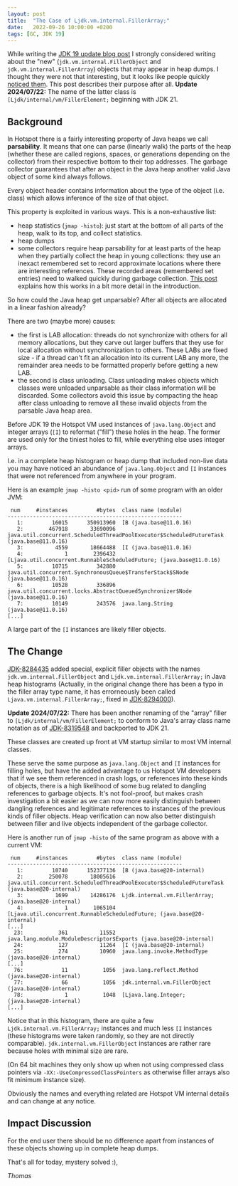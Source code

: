 ```yaml
---
layout: post
title:  "The Case of Ljdk.vm.internal.FillerArray;"
date:   2022-09-26 10:00:00 +0200
tags: [GC, JDK 19]
---
```


While writing the [JDK 19 update blog post](/2022/09/16/jdk19-g1-parallel-gc-changes.html) I strongly considered writing about the "new" (`jdk.vm.internal.FillerObject` and `jdk.vm.internal.FillerArray`) objects that may appear in heap dumps. I thought they were not that interesting, but it looks like people quickly [noticed them](https://old.reddit.com/r/java/comments/xlnw9q/the_mysterious_ljavainternalvmfillerarray/). This post describes their purpose after all.
**Update 2024/07/22:** The name of the latter class is `[Ljdk/internal/vm/FillerElement;` beginning with JDK 21.

## Background

In Hotspot there is a fairly interesting property of Java heaps we call **parsability**. It means that one can parse (linearly walk) the parts of the heap (whether these are called regions, spaces, or generations depending on the collector) from their respective bottom to their top addresses. The garbage collector guarantees that after an object in the Java heap another valid Java object of some kind always follows.

Every object header contains information about the type of the object (i.e. class) which allows inference of the size of that object.

This property is exploited in various ways. This is a non-exhaustive list:
  * heap statistics (`jmap -histo`): just start at the bottom of all parts of the heap, walk to its top, and collect statistics.
  * heap dumps
  * some collectors require heap parsability for at least parts of the heap when they partially collect the heap in young collections: they use an inexact remembered set to record approximate locations where there are interesting references. These recorded areas (remembered set entries) need to walked quickly during garbage collection. [This post](2022/02/15/card-table-card-size.html) explains how this works in a bit more detail in the introduction.

So how could the Java heap get unparsable? After all objects are allocated in a linear fashion already?

There are two (maybe more) causes:
  * the first is LAB allocation: threads do not synchronize with others for all memory allocations, but they carve out larger buffers that they use for local allocation without synchronization to others. These LABs are fixed size - if a thread can't fit an allocation into its current LAB any more, the remainder area needs to be formatted properly before getting a new LAB.
  * the second is class unloading. Class unloading makes objects which classes were unloaded unparsable as their class information will be discarded. Some collectors avoid this issue by compacting the heap after class unloading to remove all these invalid objects from the parsable Java heap area.

Before JDK 19 the Hotspot VM used instances of `java.lang.Object` and integer arrays (`[I`) to reformat ("fill") these holes in the heap. The former are used only for the tiniest holes to fill, while everything else uses integer arrays.

I.e. in a complete heap histogram or heap dump that included non-live data you may have noticed an abundance of `java.lang.Object` and `[I` instances that were not referenced from anywhere in your program.

Here is an example `jmap -histo <pid>` run of some program with an older JVM:

```
 num     #instances         #bytes  class name (module)
-------------------------------------------------------
   1:         16015      350913960  [B (java.base@11.0.16)
   2:        467918       33690096  java.util.concurrent.ScheduledThreadPoolExecutor$ScheduledFutureTask (java.base@11.0.16)
   3:          4559       18664488  [I (java.base@11.0.16)
   4:             1        2396432  [Ljava.util.concurrent.RunnableScheduledFuture; (java.base@11.0.16)
   5:         10715         342880  java.util.concurrent.SynchronousQueue$TransferStack$SNode (java.base@11.0.16)
   6:         10528         336896  java.util.concurrent.locks.AbstractQueuedSynchronizer$Node (java.base@11.0.16)
   7:         10149         243576  java.lang.String (java.base@11.0.16)
[...]
```

A large part of the `[I` instances are likely filler objects.

## The Change

[JDK-8284435](https://bugs.openjdk.org/browse/JDK-8284435) added special, explicit filler objects with the names `jdk.vm.internal.FillerObject` and `Ljdk.vm.internal.FillerArray;` in Java heap histograms (Actually, in the original change there has been a typo in the filler array type name, it has errorneously been called `Ljava.vm.internal.FillerArray;`, fixed in [JDK-8294000](https://bugs.openjdk.org/browse/JDK-8294000)).

**Update 2024/07/22:** There has been another renaming of the "array" filler to `[Ljdk/internal/vm/FillerElement;` to conform to Java's array class name notation as of [JDK-8319548](https://bugs.openjdk.org/browse/JDK-8319548) and backported to JDK 21.

These classes are created up front at VM startup similar to most VM internal classes.

These serve the same purpose as `java.lang.Object` and `[I` instances for filling holes, but have the added advantage to us Hotspot VM developers that if we see them referenced in crash logs, or references into these kinds of objects, there is a high likelihood of some bug related to dangling references to garbage objects. It's not fool-proof, but makes crash investigation a bit easier as we can now more easily distinguish between dangling references and legitimate references to instances of the previous kinds of filler objects. Heap verification can now also better distinguish between filler and live objects independent of the garbage collector.

Here is another run of `jmap -histo` of the same program as above with a current VM:

```
 num     #instances         #bytes  class name (module)
-------------------------------------------------------
   1:         10740      152377136  [B (java.base@20-internal)
   2:        250078       18005616  java.util.concurrent.ScheduledThreadPoolExecutor$ScheduledFutureTask (java.base@20-internal)
   3:          1699       14286176  Ljdk.internal.vm.FillerArray; (java.base@20-internal)
   4:             1        1065104  [Ljava.util.concurrent.RunnableScheduledFuture; (java.base@20-internal)
[...]
  23:           361          11552  java.lang.module.ModuleDescriptor$Exports (java.base@20-internal)
  24:           127          11264  [I (java.base@20-internal)
  25:           274          10960  java.lang.invoke.MethodType (java.base@20-internal)
[...]
  76:            11           1056  java.lang.reflect.Method (java.base@20-internal)
  77:            66           1056  jdk.internal.vm.FillerObject (java.base@20-internal)
  78:             1           1048  [Ljava.lang.Integer; (java.base@20-internal)
[...]
```

Notice that in this histogram, there are quite a few `Ljdk.internal.vm.FillerArray;` instances and much less `[I` instances (these histograms were taken randomly, so they are not directly comparable). `jdk.internal.vm.FillerObject` instances are rather rare because holes with minimal size are rare.

(On 64 bit machines they only show up when not using compressed class pointers via `-XX:-UseCompressedClassPointers` as otherwise filler arrays also fit minimum instance size).

Obviously the names and everything related are Hotspot VM internal details and can change at any notice.

## Impact Discussion

For the end user there should be no difference apart from instances of these objects showing up in complete heap dumps.

That's all for today, mystery solved :),

*Thomas*

